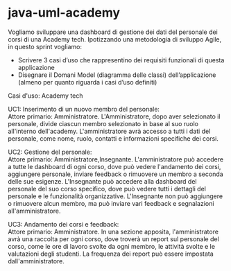 # java-uml-academy
Vogliamo sviluppare una dashboard di gestione dei dati del personale dei corsi di una Academy tech.
Ipotizzando una metodologia di sviluppo Agile, in questo sprint vogliamo:
- Scrivere 3 casi d’uso che rappresentino dei requisiti funzionali di questa applicazione
- Disegnare il Domani Model (diagramma delle classi) dell’applicazione (almeno per quanto riguarda i casi d’uso definiti)

Casi d'uso:
Academy tech 

UC1: Inserimento di un nuovo membro del personale:   
Attore primario: Amministratore.
L'Amministratore, dopo aver selezionato il personale, divide ciascun membro selezionato in base al suo ruolo all'interno dell'academy. L'amministratore avrà accesso a tutti i dati del personale, come nome, ruolo, contatti e informazioni specifiche dei corsi.

UC2: Gestione del personale:    
Attore primario: Amministratore,Insegnante.
L'amministratore può accedere a tutte le dashboard di ogni corso, dove può vedere l'andamento dei corsi, aggiungere personale, inviare feedback o rimuovere un membro a seconda delle sue esigenze. L'Insegnante può accedere alla dashboard del personale del suo corso specifico, dove può vedere tutti i dettagli del personale e le funzionalità organizzative. L'Insegnante non può aggiungere o rimuovere alcun membro, ma può inviare vari feedback e segnalazioni all'amministratore.

UC3: Andamento dei corsi e feedback:  
Attore primario: Amministratore.
In una sezione apposita, l'amministratore avrà una raccolta per ogni corso, dove troverà un report sul personale del corso, come le ore di lavoro svolte da ogni membro, le attività svolte e le valutazioni degli studenti. La frequenza dei report può essere impostata dall'amministratore.
